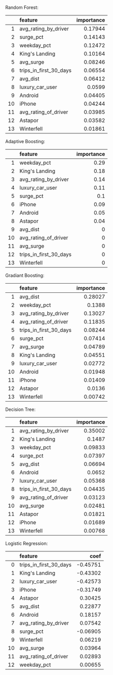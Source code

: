 Random Forest:

|    | feature                |   importance |
|---:|:-----------------------|-------------:|
|  1 | avg_rating_by_driver   |      0.17944 |
|  2 | surge_pct              |      0.14143 |
|  3 | weekday_pct            |      0.12472 |
|  4 | King's Landing         |      0.10164 |
|  5 | avg_surge              |      0.08246 |
|  6 | trips_in_first_30_days |      0.06554 |
|  7 | avg_dist               |      0.06412 |
|  8 | luxury_car_user        |      0.0599  |
|  9 | Android                |      0.04405 |
| 10 | iPhone                 |      0.04244 |
| 11 | avg_rating_of_driver   |      0.03985 |
| 12 | Astapor                |      0.03582 |
| 13 | Winterfell             |      0.01861 |


Adaptive Boosting:

|    | feature                |   importance |
|---:|:-----------------------|-------------:|
|  1 | weekday_pct            |         0.29 |
|  2 | King's Landing         |         0.18 |
|  3 | avg_rating_by_driver   |         0.14 |
|  4 | luxury_car_user        |         0.11 |
|  5 | surge_pct              |         0.1  |
|  6 | iPhone                 |         0.09 |
|  7 | Android                |         0.05 |
|  8 | Astapor                |         0.04 |
|  9 | avg_dist               |         0    |
| 10 | avg_rating_of_driver   |         0    |
| 11 | avg_surge              |         0    |
| 12 | trips_in_first_30_days |         0    |
| 13 | Winterfell             |         0    |


Gradiant Boosting:

|    | feature                |   importance |
|---:|:-----------------------|-------------:|
|  1 | avg_dist               |      0.28027 |
|  2 | weekday_pct            |      0.1388  |
|  3 | avg_rating_by_driver   |      0.13027 |
|  4 | avg_rating_of_driver   |      0.11835 |
|  5 | trips_in_first_30_days |      0.08244 |
|  6 | surge_pct              |      0.07414 |
|  7 | avg_surge              |      0.04789 |
|  8 | King's Landing         |      0.04551 |
|  9 | luxury_car_user        |      0.02772 |
| 10 | Android                |      0.01948 |
| 11 | iPhone                 |      0.01409 |
| 12 | Astapor                |      0.0136  |
| 13 | Winterfell             |      0.00742 |


Decision Tree:

|    | feature                |   importance |
|---:|:-----------------------|-------------:|
|  1 | avg_rating_by_driver   |      0.35002 |
|  2 | King's Landing         |      0.1487  |
|  3 | weekday_pct            |      0.09833 |
|  4 | surge_pct              |      0.07397 |
|  5 | avg_dist               |      0.06694 |
|  6 | Android                |      0.0652  |
|  7 | luxury_car_user        |      0.05368 |
|  8 | trips_in_first_30_days |      0.04435 |
|  9 | avg_rating_of_driver   |      0.03123 |
| 10 | avg_surge              |      0.02481 |
| 11 | Astapor                |      0.01821 |
| 12 | iPhone                 |      0.01689 |
| 13 | Winterfell             |      0.00768 |


Logistic Regression:

|    | feature                |     coef |
|---:|:-----------------------|---------:|
|  0 | trips_in_first_30_days | -0.45751 |
|  1 | King's Landing         | -0.43302 |
|  2 | luxury_car_user        | -0.42573 |
|  3 | iPhone                 | -0.31749 |
|  4 | Astapor                |  0.30425 |
|  5 | avg_dist               |  0.22877 |
|  6 | Android                |  0.18157 |
|  7 | avg_rating_by_driver   |  0.07542 |
|  8 | surge_pct              | -0.06905 |
|  9 | Winterfell             |  0.06219 |
| 10 | avg_surge              |  0.03964 |
| 11 | avg_rating_of_driver   |  0.02893 |
| 12 | weekday_pct            |  0.00655 |
